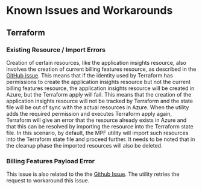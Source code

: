 # Known Issues and Workarounds

## Terraform

### Existing Resource / Import Errors

Creation of certain resources, like the application insights resource, also involves the creation of current billing features resource, as described in the [GitHub issue](https://github.com/hashicorp/terraform-provider-azurerm/issues/27961#issuecomment-2467392936). This means that if the identity used by Terraform has permissions to create the application insights resource but not the current billing features resource, the application insights resource will be created in Azure, but the Terraform apply will fail. This means that the creation of the application insights resource will not be tracked by Terraform and the state file will be out of sync with the actual resources in Azure. When the utility adds the required permission and executes Terraform apply again, Terraform will give an error that the resource already exists in Azure and that this can be resolved by importing the resource into the Terraform state file. In this scenario, by default, the MPF utility will import such resources into the Terraform state file and proceed further. It needs to be noted that in the cleanup phase the imported resources will also be deleted.

### Billing Features Payload Error

This issue is also related to the the [Github Issue](https://github.com/hashicorp/terraform-provider-azurerm/issues/27961#issuecomment-2520407658). The utility retries the request to workaround this issue.

